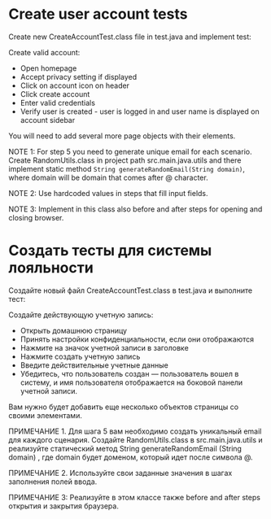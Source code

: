 # Create user account tests

Create new CreateAccountTest.class file in test.java and implement test:

Create valid account:

* Open homepage
* Accept privacy setting if displayed
* Click on account icon on header
* Click create account
* Enter valid credentials
* Verify user is created - user is logged in and user name is displayed on account sidebar

You will need to add several more page objects with their elements.

NOTE 1: For step 5 you need to generate unique email for each scenario. Create RandomUtils.class in project path src.main.java.utils and there implement static method `String generateRandomEmail(String domain)`, where domain will be domain that comes after @ character.

NOTE 2: Use hardcoded values in steps that fill input fields.

NOTE 3: Implement in this class also before and after steps for opening and closing browser.


# Создать тесты для системы лояльности

Создайте новый файл CreateAccountTest.class в test.java и выполните тест:

Создайте действующую учетную запись:

* Открыть домашнюю страницу
* Принять настройки конфиденциальности, если они отображаются
* Нажмите на значок учетной записи в заголовке
* Нажмите создать учетную запись
* Введите действительные учетные данные
* Убедитесь, что пользователь создан — пользователь вошел в систему, и имя пользователя отображается на боковой панели учетной записи.

Вам нужно будет добавить еще несколько объектов страницы со своими элементами.

ПРИМЕЧАНИЕ 1. Для шага 5 вам необходимо создать уникальный email для каждого сценария. Создайте RandomUtils.class в src.main.java.utils и 
реализуйте статический метод String generateRandomEmail (String domain) , где domain будет доменом, который идет после символа @.

ПРИМЕЧАНИЕ 2. Используйте свои заданные значения в шагах заполнения полей ввода.

ПРИМЕЧАНИЕ 3: Реализуйте в этом классе также before and after steps открытия и закрытия браузера.